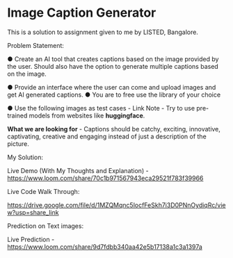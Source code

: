 # Image Caption Generator

This is a solution to assignment given to me by LISTED, Bangalore.


Problem Statement: 

● Create an AI tool that creates captions based on the image provided by the user. Should also have
the option to generate multiple captions based on the image.

● Provide an interface where the user can come and upload images and get AI generated captions. ●
You are to free use the library of your choice

● Use the following images as test cases - Link
Note - Try to use pre-trained models from websites like **huggingface**.

**What we are looking for** - Captions should be catchy, exciting, innovative, captivating, creative and
engaging instead of just a description of the picture.

My Solution:

Live Demo (With My Thoughts and Explanation) - https://www.loom.com/share/70c1b971567943eca29521f783f39966


Live Code Walk Through:

https://drive.google.com/file/d/1MZQMqnc5locfFeSkh7i3D0PNnOydiqRc/view?usp=share_link


Prediction on Text images:

Live Prediction - https://www.loom.com/share/9d7fdbb340aa42e5b17138a1c3a1397a
